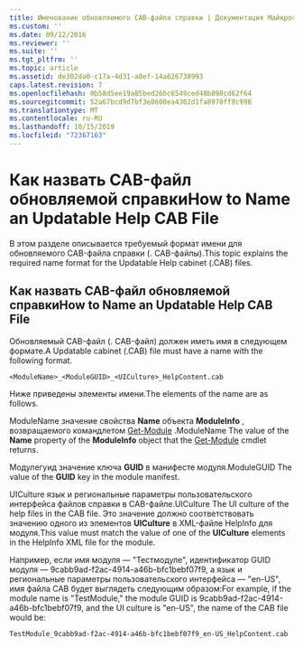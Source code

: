 ```yaml
---
title: Именование обновляемого CAB-файла справки | Документация Майкрософт
ms.custom: ''
ms.date: 09/12/2016
ms.reviewer: ''
ms.suite: ''
ms.tgt_pltfrm: ''
ms.topic: article
ms.assetid: de302da0-c17a-4d31-a8ef-14a626738993
caps.latest.revision: 7
ms.openlocfilehash: 0b58d5ee19a85bed26bc6549ced48b890cd62f64
ms.sourcegitcommit: 52a67bcd9d7bf3e8600ea4302d1fa8970ff9c998
ms.translationtype: MT
ms.contentlocale: ru-RU
ms.lasthandoff: 10/15/2019
ms.locfileid: "72367163"
---
```

# <a name="how-to-name-an-updatable-help-cab-file"></a><span data-ttu-id="27c74-102">Как назвать CAB-файл обновляемой справки</span><span class="sxs-lookup"><span data-stu-id="27c74-102">How to Name an Updatable Help CAB File</span></span>

<span data-ttu-id="27c74-103">В этом разделе описывается требуемый формат имени для обновляемого CAB-файла справки (. CAB-файлы).</span><span class="sxs-lookup"><span data-stu-id="27c74-103">This topic explains the required name format for the Updatable Help cabinet (.CAB) files.</span></span>

## <a name="how-to-name-an-updatable-help-cab-file"></a><span data-ttu-id="27c74-104">Как назвать CAB-файл обновляемой справки</span><span class="sxs-lookup"><span data-stu-id="27c74-104">How to Name an Updatable Help CAB File</span></span>

<span data-ttu-id="27c74-105">Обновляемый CAB-файл (. CAB-файл) должен иметь имя в следующем формате.</span><span class="sxs-lookup"><span data-stu-id="27c74-105">A Updatable cabinet (.CAB) file must have a name with the following format.</span></span>

`<ModuleName>_<ModuleGUID>_<UICulture>_HelpContent.cab`

<span data-ttu-id="27c74-106">Ниже приведены элементы имени.</span><span class="sxs-lookup"><span data-stu-id="27c74-106">The elements of the name are as follows.</span></span>

<span data-ttu-id="27c74-107">ModuleName значение свойства **Name** объекта **ModuleInfo** , возвращаемого командлетом [Get-Module](/powershell/module/Microsoft.PowerShell.Core/Get-Module) .</span><span class="sxs-lookup"><span data-stu-id="27c74-107">ModuleName The value of the **Name** property of the **ModuleInfo** object that the [Get-Module](/powershell/module/Microsoft.PowerShell.Core/Get-Module) cmdlet returns.</span></span>

<span data-ttu-id="27c74-108">Модулегуид значение ключа **GUID** в манифесте модуля.</span><span class="sxs-lookup"><span data-stu-id="27c74-108">ModuleGUID The value of the **GUID** key in the module manifest.</span></span>

<span data-ttu-id="27c74-109">UICulture язык и региональные параметры пользовательского интерфейса файлов справки в CAB-файле.</span><span class="sxs-lookup"><span data-stu-id="27c74-109">UICulture The UI culture of the help files in the CAB file.</span></span> <span data-ttu-id="27c74-110">Это значение должно соответствовать значению одного из элементов **UICulture** в XML-файле HelpInfo для модуля.</span><span class="sxs-lookup"><span data-stu-id="27c74-110">This value must match the value of one of the **UICulture** elements in the HelpInfo XML file for the module.</span></span>

<span data-ttu-id="27c74-111">Например, если имя модуля — "Тестмодуле", идентификатор GUID модуля — 9cabb9ad-f2ac-4914-a46b-bfc1bebf07f9, а язык и региональные параметры пользовательского интерфейса — "en-US", имя файла CAB будет выглядеть следующим образом:</span><span class="sxs-lookup"><span data-stu-id="27c74-111">For example, if the module name is "TestModule," the module GUID is 9cabb9ad-f2ac-4914-a46b-bfc1bebf07f9, and the UI culture is "en-US", the name of the CAB file would be:</span></span>

`TestModule_9cabb9ad-f2ac-4914-a46b-bfc1bebf07f9_en-US_HelpContent.cab`